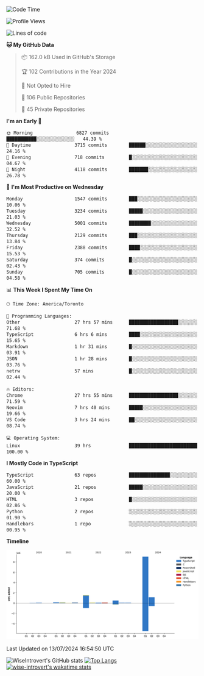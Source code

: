 <!--START_SECTION:waka-->
![Code Time](http://img.shields.io/badge/Code%20Time-1%2C897%20hrs%2020%20mins-blue)

![Profile Views](http://img.shields.io/badge/Profile%20Views-0-blue)

![Lines of code](https://img.shields.io/badge/From%20Hello%20World%20I%27ve%20Written-12.9%20million%20lines%20of%20code-blue)

**🐱 My GitHub Data** 

> 📦 162.0 kB Used in GitHub's Storage 
 > 
> 🏆 102 Contributions in the Year 2024
 > 
> 🚫 Not Opted to Hire
 > 
> 📜 106 Public Repositories 
 > 
> 🔑 45 Private Repositories 
 > 
**I'm an Early 🐤** 

```text
🌞 Morning                6827 commits        ███████████░░░░░░░░░░░░░░   44.39 % 
🌆 Daytime                3715 commits        ██████░░░░░░░░░░░░░░░░░░░   24.16 % 
🌃 Evening                718 commits         █░░░░░░░░░░░░░░░░░░░░░░░░   04.67 % 
🌙 Night                  4118 commits        ███████░░░░░░░░░░░░░░░░░░   26.78 % 
```
📅 **I'm Most Productive on Wednesday** 

```text
Monday                   1547 commits        ███░░░░░░░░░░░░░░░░░░░░░░   10.06 % 
Tuesday                  3234 commits        █████░░░░░░░░░░░░░░░░░░░░   21.03 % 
Wednesday                5001 commits        ████████░░░░░░░░░░░░░░░░░   32.52 % 
Thursday                 2129 commits        ███░░░░░░░░░░░░░░░░░░░░░░   13.84 % 
Friday                   2388 commits        ████░░░░░░░░░░░░░░░░░░░░░   15.53 % 
Saturday                 374 commits         █░░░░░░░░░░░░░░░░░░░░░░░░   02.43 % 
Sunday                   705 commits         █░░░░░░░░░░░░░░░░░░░░░░░░   04.58 % 
```


📊 **This Week I Spent My Time On** 

```text
🕑︎ Time Zone: America/Toronto

💬 Programming Languages: 
Other                    27 hrs 57 mins      ██████████████████░░░░░░░   71.68 % 
TypeScript               6 hrs 6 mins        ████░░░░░░░░░░░░░░░░░░░░░   15.65 % 
Markdown                 1 hr 31 mins        █░░░░░░░░░░░░░░░░░░░░░░░░   03.91 % 
JSON                     1 hr 28 mins        █░░░░░░░░░░░░░░░░░░░░░░░░   03.76 % 
netrw                    57 mins             █░░░░░░░░░░░░░░░░░░░░░░░░   02.44 % 

🔥 Editors: 
Chrome                   27 hrs 55 mins      ██████████████████░░░░░░░   71.59 % 
Neovim                   7 hrs 40 mins       █████░░░░░░░░░░░░░░░░░░░░   19.66 % 
VS Code                  3 hrs 24 mins       ██░░░░░░░░░░░░░░░░░░░░░░░   08.74 % 

💻 Operating System: 
Linux                    39 hrs              █████████████████████████   100.00 % 
```

**I Mostly Code in TypeScript** 

```text
TypeScript               63 repos            ███████████████░░░░░░░░░░   60.00 % 
JavaScript               21 repos            █████░░░░░░░░░░░░░░░░░░░░   20.00 % 
HTML                     3 repos             █░░░░░░░░░░░░░░░░░░░░░░░░   02.86 % 
Python                   2 repos             ░░░░░░░░░░░░░░░░░░░░░░░░░   01.90 % 
Handlebars               1 repo              ░░░░░░░░░░░░░░░░░░░░░░░░░   00.95 % 
```



**Timeline**

![Lines of Code chart](https://raw.githubusercontent.com/wise-introvert/wise-introvert/master/assets/bar_graph.png)


 Last Updated on 13/07/2024 16:54:50 UTC
<!--END_SECTION:waka-->

![WiseIntrovert's GitHub stats](https://github-readme-stats.vercel.app/api?username=wise-introvert&count_private=true&show_icons=true)
[![Top Langs](https://github-readme-stats.vercel.app/api/top-langs/?username=wise-introvert&langs_count=10)](https://github.com/anuraghazra/github-readme-stats)
[![wise-introvert's wakatime stats](https://github-readme-stats.vercel.app/api/wakatime?username=wiseintrovert)](https://github.com/anuraghazra/github-readme-stats)
